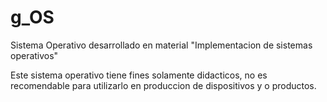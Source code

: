 # g_OS
Sistema Operativo desarrollado en material "Implementacion de sistemas operativos"

Este sistema operativo tiene fines solamente didacticos, no es recomendable para utilizarlo en produccion de dispositivos y o productos.
